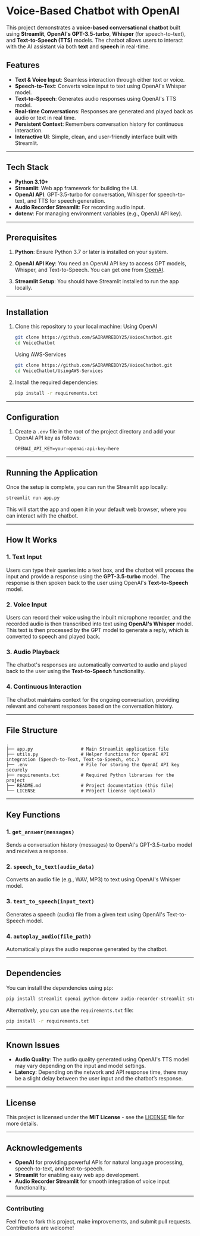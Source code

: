# **Voice-Based Chatbot with OpenAI**

This project demonstrates a **voice-based conversational chatbot** built using **Streamlit**, **OpenAI's GPT-3.5-turbo**, **Whisper** (for speech-to-text), and **Text-to-Speech (TTS)** models. The chatbot allows users to interact with the AI assistant via both **text** and **speech** in real-time.

## **Features**

- **Text & Voice Input**: Seamless interaction through either text or voice.
- **Speech-to-Text**: Converts voice input to text using OpenAI's Whisper model.
- **Text-to-Speech**: Generates audio responses using OpenAI's TTS model.
- **Real-time Conversations**: Responses are generated and played back as audio or text in real time.
- **Persistent Context**: Remembers conversation history for continuous interaction.
- **Interactive UI**: Simple, clean, and user-friendly interface built with Streamlit.

---

## **Tech Stack**

- **Python 3.10+**
- **Streamlit**: Web app framework for building the UI.
- **OpenAI API**: GPT-3.5-turbo for conversation, Whisper for speech-to-text, and TTS for speech generation.
- **Audio Recorder Streamlit**: For recording audio input.
- **dotenv**: For managing environment variables (e.g., OpenAI API key).

---

## **Prerequisites**

1. **Python**: Ensure Python 3.7 or later is installed on your system.
   
2. **OpenAI API Key**: You need an OpenAI API key to access GPT models, Whisper, and Text-to-Speech. You can get one from [OpenAI](https://platform.openai.com/account/api-keys).

3. **Streamlit Setup**: You should have Streamlit installed to run the app locally.

---

## **Installation**

1. Clone this repository to your local machine:
   Using OpenAI
    ```bash
    git clone https://github.com/SAIRAMREDDY25/VoiceChatbot.git
    cd VoiceChatbot
    ```
   Using AWS-Services
    ```bash
    git clone https://github.com/SAIRAMREDDY25/VoiceChatbot.git
    cd VoiceChatbot/UsingAWS-Services
    ```
    

3. Install the required dependencies:

    ```bash
    pip install -r requirements.txt
    ```

---

## **Configuration**

1. Create a `.env` file in the root of the project directory and add your OpenAI API key as follows:

    ```env
    OPENAI_API_KEY=your-openai-api-key-here
    ```

---

## **Running the Application**

Once the setup is complete, you can run the Streamlit app locally:

```bash
streamlit run app.py
```

This will start the app and open it in your default web browser, where you can interact with the chatbot.

---

## **How It Works**

### **1. Text Input**
Users can type their queries into a text box, and the chatbot will process the input and provide a response using the **GPT-3.5-turbo** model. The response is then spoken back to the user using OpenAI's **Text-to-Speech** model.

### **2. Voice Input**
Users can record their voice using the inbuilt microphone recorder, and the recorded audio is then transcribed into text using **OpenAI's Whisper** model. This text is then processed by the GPT model to generate a reply, which is converted to speech and played back.

### **3. Audio Playback**
The chatbot's responses are automatically converted to audio and played back to the user using the **Text-to-Speech** functionality.

### **4. Continuous Interaction**
The chatbot maintains context for the ongoing conversation, providing relevant and coherent responses based on the conversation history.

---

## **File Structure**

```plaintext
.
├── app.py                  # Main Streamlit application file
├── utils.py                # Helper functions for OpenAI API integration (Speech-to-Text, Text-to-Speech, etc.)
├── .env                    # File for storing the OpenAI API key securely
├── requirements.txt        # Required Python libraries for the project
├── README.md               # Project documentation (this file)
└── LICENSE                 # Project license (optional)
```

---

## **Key Functions**

### **1. `get_answer(messages)`**
Sends a conversation history (messages) to OpenAI's GPT-3.5-turbo model and receives a response. 

### **2. `speech_to_text(audio_data)`**
Converts an audio file (e.g., WAV, MP3) to text using OpenAI's Whisper model.

### **3. `text_to_speech(input_text)`**
Generates a speech (audio) file from a given text using OpenAI's Text-to-Speech model.

### **4. `autoplay_audio(file_path)`**
Automatically plays the audio response generated by the chatbot.

---

## **Dependencies**

You can install the dependencies using `pip`:

```bash
pip install streamlit openai python-dotenv audio-recorder-streamlit streamlit-float
```

Alternatively, you can use the `requirements.txt` file:

```bash
pip install -r requirements.txt
```

---

## **Known Issues**

- **Audio Quality**: The audio quality generated using OpenAI's TTS model may vary depending on the input and model settings.
- **Latency**: Depending on the network and API response time, there may be a slight delay between the user input and the chatbot’s response.

---

## **License**

This project is licensed under the **MIT License** - see the [LICENSE](LICENSE) file for more details.

---

## **Acknowledgements**

- **OpenAI** for providing powerful APIs for natural language processing, speech-to-text, and text-to-speech.
- **Streamlit** for enabling easy web app development.
- **Audio Recorder Streamlit** for smooth integration of voice input functionality.

---

### **Contributing**

Feel free to fork this project, make improvements, and submit pull requests. Contributions are welcome!

